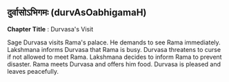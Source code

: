 ## दुर्वासोऽभिगमः (durvAsOabhigamaH)
**Chapter Title** : Durvasa's Visit

Sage Durvasa visits Rama's palace. He demands to see Rama immediately. Lakshmana informs Durvasa that Rama is busy. Durvasa threatens to curse if not allowed to meet Rama. Lakshmana decides to inform Rama to prevent disaster. Rama meets Durvasa and offers him food. Durvasa is pleased and leaves peacefully.